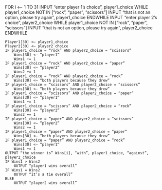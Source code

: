 FOR i <— 1 TO 31
    INPUT “enter player 1’s choice”, player1_choice 
    WHILE player1_choice NOT IN [“rock”, “paper”, “scissors”]
        INPUT “that is not an option, please try again”, player1_choice
    ENDWHILE
    INPUT “enter player 2’s choice”, player2_choice 
    WHILE player1_choice NOT IN [“rock”, “paper”, “scissors”]
        INPUT “that is not an option, please try again”, player2_choice
    ENDWHILE

    Player1[30] <— player1_choice
    Player2[30] <— player2_choice
    IF player1_choice = “rock” AND player2_choice = “scissors”
        Wins[30] <— “player1”
        Wins1 += 1 
    IF player1_choice = “rock” AND player2_choice = “paper”
        Wins[30] <— “player2”
        Wins2 += 1
    IF player1_choice = “rock” AND player2_choice = “rock”
        Wins[30] <— “both players because they drew”
    IF player1_choice = “scissors” AND player2_choice = “scissors”
        Wins[30] <— “both players because they drew”
    IF player1_choice = “scissors” AND player2_choice = “paper”
        Wins[30] <— “player1”
        Wins1 += 1 
    IF player1_choice = “scissors” AND player2_choice = “rock”
        Wins[30] <— “player2”
        Wins2 += 1
    IF player1_choice = “paper” AND player2_choice = “scissors”
        Wins[30] <— “player2”
        Wins2 += 1
    IF player1_choice = “paper” AND player2_choice = “paper”
        Wins[30] <— “both players because they drew”
    IF player1_choice = “paper” AND player2_choice = “rock”
        Wins[30] <— “player1”
        Wins1 += 1 
    OUTPUT “the winner is” Wins[i], “with”, player1_choice, “against”, player2_choice
    IF Wins1 > Wins2
        OUTPUT “player1 wins overall”
    IF Wins1 = Wins2
        OUTPUT “it’s a tie overall”
    ELSE
        OUTPUT “player2 wins overall”

